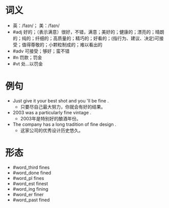# 词义
- 英：/faɪn/； 美：/faɪn/
- #adj 好的；（表示满意）很好，不错，满意；美好的；健康的；漂亮的；晴朗的；纯的；纤细的；高质量的；精巧的；好看的；(指行为、建议、决定)可接受；值得尊敬的；小颗粒制成的；难以看出的
- #adv 可接受；够好；蛮不错
- #n 罚款；罚金
- #vt 处…以罚金
# 例句
- Just give it your best shot and you 'll be fine .
	- 只要尽自己最大努力，你就会有好的结果。
- 2003 was a particularly fine vintage .
	- 2003年是特别好的酿酒年份。
- The company has a long tradition of fine design .
	- 这家公司的优秀设计历史悠久。
# 形态
- #word_third fines
- #word_done fined
- #word_pl fines
- #word_est finest
- #word_ing fining
- #word_er finer
- #word_past fined

